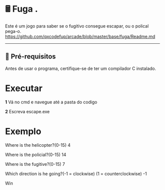 # 🖩 Fuga .

Este é um jogo para saber se o fugitivo consegue escapar, ou o polical pega-o.
https://github.com/qxcodefup/arcade/blob/master/base/fuga/Readme.md

---

## 🔧 **Pré-requisitos**

Antes de usar o programa, certifique-se de ter um compilador C instalado.

# **Executar**

**1** Vá no cmd e navegue até a pasta do codigo

**2** Escreva escape.exe

# **Exemplo**

Where is the helicopter?(0-15) 4

Where is the policial?(0-15) 14

Where is the fugitive?(0-15) 7

Which direction is he going?(-1 = clockwise) (1 = counterclockwise) -1

Win

